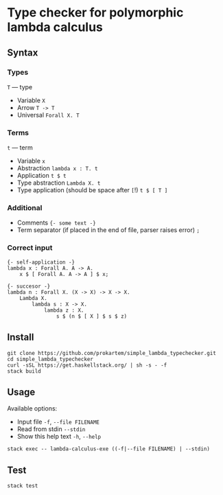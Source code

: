 # Type checker for polymorphic lambda calculus

## Syntax

### Types
`T` — type
- Variable `X`
- Arrow `T -> T`
- Universal `Forall X. T`

### Terms
`t` — term 
- Variable `x`
- Abstraction `lambda x : T. t`
- Application `t $ t`
- Type abstraction `Lambda X. t`
- Type application (should be space after `[`!) `t $ [ T ]`

### Additional
- Comments `{- some text -}`
- Term separator (if placed in the end of file, parser raises error) `;`

### Correct input
```
{- self-application -}
lambda x : Forall A. A -> A.
    x $ [ Forall A. A -> A ] $ x;

{- succesor -}
lambda n : Forall X. (X -> X) -> X -> X.
    Lambda X.
        lambda s : X -> X.
            lambda z : X.
                s $ (n $ [ X ] $ s $ z)
```

## Install
```
git clone https://github.com/prokartem/simple_lambda_typechecker.git
cd simple_lambda_typechecker
curl -sSL https://get.haskellstack.org/ | sh -s - -f
stack build
```

## Usage
Available options:
 - Input file `-f`, `--file FILENAME`
 - Read from stdin `--stdin`                     
 - Show this help text `-h`, `--help`

`stack exec -- lambda-calculus-exe ((-f|--file FILENAME) | --stdin)`

## Test
`stack test`

